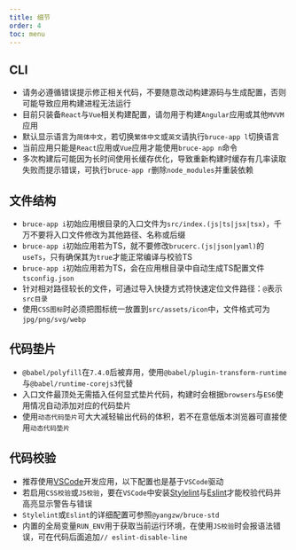 ```yaml
---
title: 细节
order: 4
toc: menu
---
```


## CLI

- 请务必遵循错误提示修正相关代码，不要随意改动构建源码与生成配置，否则可能导致应用构建进程无法运行
- 目前只装备`React`与`Vue`相关构建配置，请勿用于构建`Angular`应用或其他`MVVM`应用
- 默认显示语言为`简体中文`，若切换`繁体中文`或`英文`请执行`bruce-app l`切换语言
- 当前应用只能是`React`应用或`Vue`应用才能使用`bruce-app n`命令
- 多次构建后可能因为长时间使用长缓存优化，导致重新构建时缓存有几率读取失败而提示错误，可执行`bruce-app r`删除`node_modules`并重装依赖

## 文件结构

- `bruce-app i`初始应用根目录的入口文件为`src/index.(js|ts|jsx|tsx)`，千万不要将入口文件修改为其他路径、名称或后缀
- `bruce-app i`初始应用若为TS，就不要修改`brucerc.(js|json|yaml)`的`useTs`，只有确保其为`true`才能正常编译与校验TS
- `bruce-app i`初始应用若为TS，会在应用根目录中自动生成TS配置文件`tsconfig.json`
- 针对相对路径较长的文件，可通过导入快捷方式符快速定位文件路径：`@`表示`src目录`
- 使用`CSS图标`时必须把图标统一放置到`src/assets/icon`中，文件格式可为`jpg/png/svg/webp`

## 代码垫片

- `@babel/polyfill`在`7.4.0`后被弃用，使用`@babel/plugin-transform-runtime`与`@babel/runtime-corejs3`代替
- 入口文件最顶处无需插入任何显式垫片代码，构建时会根据`browsers`与`ES6`使用情况自动添加对应的代码垫片
- 使用`动态代码垫片`可大大减轻输出代码的体积，若不在意低版本浏览器可直接使用`动态代码垫片`

## 代码校验

- 推荐使用[VSCode](https://code.visualstudio.com)开发应用，以下配置也是基于`VSCode`驱动
- 若启用`CSS校验`或`JS校验`，要在`VSCode`中安装[Stylelint](https://marketplace.visualstudio.com/items?itemName=shinnn.stylelint)与[Eslint](https://marketplace.visualstudio.com/items?itemName=dbaeumer.vscode-eslint)才能校验代码并高亮显示警告与错误
- `Stylelint`或`Eslint`的详细配置可参照`@yangzw/bruce-std`
- 内置的全局变量`RUN_ENV`用于获取当前运行环境，在使用`JS校验`时会报语法错误，可在代码后面追加`// eslint-disable-line`